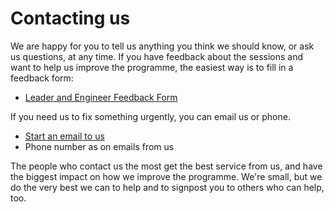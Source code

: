 # Contacting us 

We are happy for you to tell us anything you think we should know, or ask us questions, at any time.  If you have feedback about the sessions and want to help us improve the programme, the easiest way is to fill in a feedback form:

- [Leader and Engineer Feedback Form](https://docs.google.com/forms/d/e/1FAIpQLSelF7T0pEaX2-UD-kBIGJ9_AKjKSBzyn9gKfhPW7MJgZEvSzQ/viewform)

If you need us to fix something urgently, you can email us or phone.

- [Start an email to us](mailto:director@heathack.org)
- Phone number as on emails from us

The people who contact us the most get the best service from us, and have the biggest impact on how we improve the programme.  We're small, but we do the very best we can to help and to signpost you to others who can help, too.  

